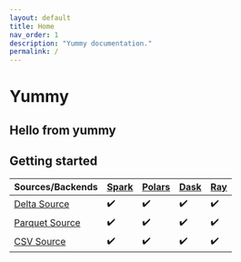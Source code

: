 ```yaml
---
layout: default
title: Home
nav_order: 1
description: "Yummy documentation."
permalink: /
---
```


# Yummy

Hello from yummy
---

## Getting started

| Sources/Backends  | [Spark](https://github.com/apache/spark) | [Polars](https://github.com/pola-rs/polars) | [Dask](https://github.com/dask/dask) | [Ray](https://github.com/ray-project/ray) |
| ------------- | ------------- | ------------- | ------------- | ------------- |
| [Delta     Source](https://delta.io/)  | :heavy_check_mark:  |  :heavy_check_mark:  |  :heavy_check_mark:  |  :heavy_check_mark: |
| [Parquet Source](https://parquet.apache.org/)  | :heavy_check_mark:  |  :heavy_check_mark:  |  :heavy_check_mark:  |  :heavy_check_mark: |
| [CSV       Source](https://en.wikipedia.org/wiki/Comma-separated_values)  | :heavy_check_mark:  |  :heavy_check_mark:  |  :heavy_check_mark:  |  :heavy_check_mark: |


